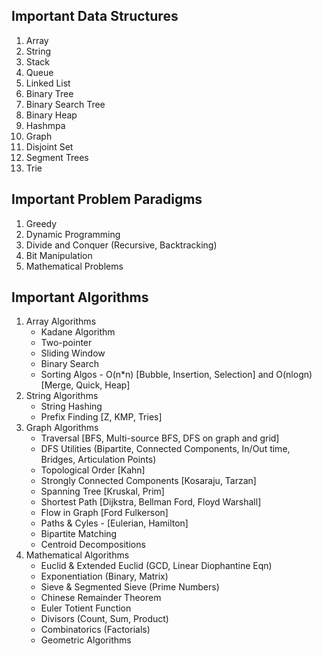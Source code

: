 ## Important Data Structures
1. Array
2. String
3. Stack
4. Queue
5. Linked List
6. Binary Tree
7. Binary Search Tree
8. Binary Heap
9. Hashmpa
10. Graph
11. Disjoint Set
12. Segment Trees
13. Trie

## Important Problem Paradigms

1. Greedy
2. Dynamic Programming
3. Divide and Conquer (Recursive, Backtracking)
4. Bit Manipulation
5. Mathematical Problems

## Important Algorithms

1. Array Algorithms
    - Kadane Algorithm
    - Two-pointer 
    - Sliding Window
    - Binary Search
    - Sorting Algos - O(n*n) [Bubble, Insertion, Selection] and O(nlogn) [Merge, Quick, Heap]
2. String Algorithms
    - String Hashing
    - Prefix Finding [Z, KMP, Tries]
3. Graph Algorithms
    - Traversal [BFS, Multi-source BFS, DFS on graph and grid]
    - DFS Utilities (Bipartite, Connected Components, In/Out time, Bridges, Articulation Points)
    - Topological Order [Kahn]
    - Strongly Connected Components [Kosaraju, Tarzan]
    - Spanning Tree [Kruskal, Prim]
    - Shortest Path [Dijkstra, Bellman Ford, Floyd Warshall]
    - Flow in Graph [Ford Fulkerson]
    - Paths & Cyles - [Eulerian, Hamilton]
    - Bipartite Matching
    - Centroid Decompositions
4. Mathematical Algorithms
    - Euclid & Extended Euclid (GCD, Linear Diophantine Eqn)
    - Exponentiation (Binary, Matrix)
    - Sieve & Segmented Sieve (Prime Numbers)
    - Chinese Remainder Theorem
    - Euler Totient Function
    - Divisors (Count, Sum, Product)
    - Combinatorics (Factorials)
    - Geometric Algorithms 